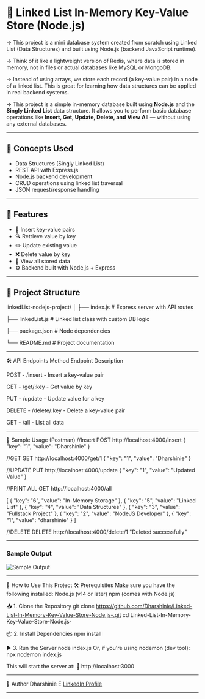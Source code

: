 
# 🔗 Linked List In-Memory Key-Value Store (Node.js)

-> This project is a mini database system created from scratch using Linked List (Data Structures) and built using Node.js (backend JavaScript runtime).

-> Think of it like a lightweight version of Redis, where data is stored in memory, not in files or actual databases like MySQL or MongoDB.

-> Instead of using arrays, we store each record (a key-value pair) in a node of a linked list. This is great for learning how data structures can be applied in real backend systems.

-> This project is a simple in-memory database built using **Node.js** and the **Singly Linked List** data structure. It allows you to perform basic database operations like **Insert, Get, Update, Delete, and View All** — without using any external databases.

---

## 🧠 Concepts Used

- Data Structures (Singly Linked List)
- REST API with Express.js
- Node.js backend development
- CRUD operations using linked list traversal
- JSON request/response handling

---

## 🚀 Features

- 🔄 Insert key-value pairs
- 🔍 Retrieve value by key
- ✏️ Update existing value
- ❌ Delete value by key
- 📃 View all stored data
- ⚙️ Backend built with Node.js + Express

---

## 📂 Project Structure

linkedList-nodejs-project/
│
├── index.js # Express server with API routes

├── linkedList.js # Linked list class with custom DB logic

├── package.json # Node dependencies

└── README.md # Project documentation

---

🛠️ API Endpoints
Method	   Endpoint	        Description

POST	- /insert	   -   Insert a key-value pair

GET	    - /get/:key	   -   Get value by key

PUT	    - /update	   -   Update value for a key

DELETE	- /delete/:key -   Delete a key-value pair

GET	    - /all	       -   List all data

---

🧪 Sample Usage (Postman)
//Insert
POST http://localhost:4000/insert
{
  "key": "1",
  "value": "Dharshinie"
}



//GET
GET http://localhost:4000/get/1
{
  "key": "1",
  "value": "Dharshinie"
}



//UPDATE
PUT http://localhost:4000/update
{
  "key": "1",
  "value": "Updated Value"
}




//PRINT ALL
GET http://localhost:4000/all

[
    {
        "key": "6",
        "value": "In-Memory Storage"
    },
    {
        "key": "5",
        "value": "Linked List"
    },
    {
        "key": "4",
        "value": "Data Structures"
    },
    {
        "key": "3",
        "value": "Fullstack Project"
    },
    {
        "key": "2",
        "value": "NodeJS Developer"
    },
    {
        "key": "1",
        "value": "dharshinie"
    }
]




//DELETE
DELETE http://localhost:4000/delete/1
"Deleted successfully"

---

### Sample Output

![Sample Output](https://github.com/user-attachments/assets/c31069dd-f4fc-4bf0-b9a2-403564e8f7b5)

---

🚀 How to Use This Project
🛠️ Prerequisites
Make sure you have the following installed:
Node.js (v14 or later)
npm (comes with Node.js)

📥 1. Clone the Repository
git clone https://github.com/Dharshinie/Linked-List-In-Memory-Key-Value-Store-Node.js-.git
cd Linked-List-In-Memory-Key-Value-Store-Node.js-

📦 2. Install Dependencies
npm install

▶️ 3. Run the Server
node index.js
Or, if you're using nodemon (dev tool):
npx nodemon index.js

This will start the server at:
📡 http://localhost:3000

---

📌 Author
Dharshinie E
[LinkedIn Profile](https://www.linkedin.com/in/dharsh-shinie/)

---

